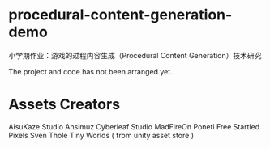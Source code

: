 # procedural-content-generation-demo
小学期作业：游戏的过程内容生成（Procedural Content Generation）技术研究

The project and code has not been arranged yet.

# Assets Creators
AisuKaze Studio
Ansimuz
Cyberleaf Studio
MadFireOn
Poneti Free
Startled Pixels
Sven Thole
Tiny Worlds
( from unity asset store )
